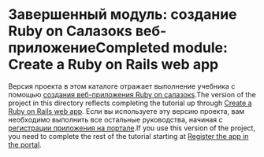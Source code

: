 # <a name="completed-module-create-a-ruby-on-rails-web-app"></a><span data-ttu-id="27f16-101">Завершенный модуль: создание Ruby on Салазокs веб-приложение</span><span class="sxs-lookup"><span data-stu-id="27f16-101">Completed module: Create a Ruby on Rails web app</span></span>

<span data-ttu-id="27f16-102">Версия проекта в этом каталоге отражает выполнение учебника с помощью [создания веб-приложения Ruby on салазокs](https://docs.microsoft.com/graph/training/ruby-tutorial?tutorial-step=1).</span><span class="sxs-lookup"><span data-stu-id="27f16-102">The version of the project in this directory reflects completing the tutorial up through [Create a Ruby on Rails web app](https://docs.microsoft.com/graph/training/ruby-tutorial?tutorial-step=1).</span></span> <span data-ttu-id="27f16-103">Если вы используете эту версию проекта, вам необходимо выполнить все остальные руководства, начиная с [регистрации приложения на портале](https://docs.microsoft.com/graph/training/ruby-tutorial?tutorial-step=2).</span><span class="sxs-lookup"><span data-stu-id="27f16-103">If you use this version of the project, you need to complete the rest of the tutorial starting at [Register the app in the portal](https://docs.microsoft.com/graph/training/ruby-tutorial?tutorial-step=2).</span></span>